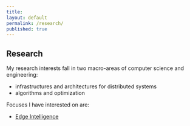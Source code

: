 ```yaml
---
title:
layout: default
permalink: /research/
published: true
---
```


## Research
My research interests fall in two macro-areas of computer science and engineering:
- infrastructures and architectures for distributed systems
- algorithms and optimization

Focuses I have interested on are:
- [Edge Intelligence](https://lorenzocarnevale.com/research/edge-ai)